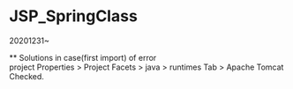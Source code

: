 # JSP_SpringClass
20201231~

** Solutions in case(first import) of error  
project Properties > Project Facets > java > runtimes Tab > Apache Tomcat Checked.
